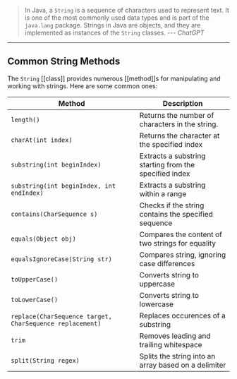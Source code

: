 > In Java, a `String` is a sequence of characters used to represent text. It is one of the most commonly used data types and is part of the `java.lang` package. Strings in Java are objects, and they are implemented as instances of the `String` classes.
> --- _ChatGPT_

---

## Common String Methods
The `String` [[class]] provides numerous [[method]]s for manipulating and working with strings. Here are some common ones:

| Method                                                   | Description                                            |
| -------------------------------------------------------- | ------------------------------------------------------ |
| `length()`                                               | Returns the number of characters in the string.        |
| `charAt(int index)`                                      | Returns the character at the specified index           |
| `substring(int beginIndex)`                              | Extracts a substring starting from the specified index |
| `substring(int beginIndex, int endIndex)`                | Extracts a substring within a range                    |
| `contains(CharSequence s)`                               | Checks if the string contains the specified sequence   |
| `equals(Object obj)`                                     | Compares the content of two strings for equality       |
| `equalsIgnoreCase(String str)`                           | Compares string, ignoring case differences             |
| `toUpperCase()`                                          | Converts string to uppercase                           |
| `toLowerCase()`                                          | Converts string to lowercase                           |
| `replace(CharSequence target, CharSequence replacement)` | Replaces occurences of a substring                     |
| `trim`                                                   | Removes leading and trailing whitespace                |
| `split(String regex)`                                    | Splits the string into an array based on a delimiter   |